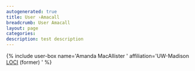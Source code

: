 ```yaml
---
autogenerated: true
title: User ›Amacall
breadcrumb: User Amacall
layout: page
categories: 
description: test description
---
```


{% include user-box name='Amanda MacAllister ' affiliation='UW-Madison [LOCI](LOCI ) (former) ' %}
